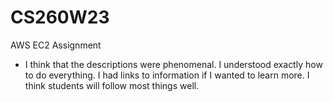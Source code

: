 # CS260W23

AWS EC2 Assignment

- I think that the descriptions were phenomenal. I understood exactly how to do everything. I had links to information if I wanted to learn more. I think students will follow most things well.
